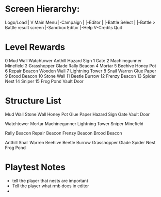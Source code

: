 Screen Hierarchy:
=================

Logo/Load
|
V
Main Menu
|-Campaign
| |-Editor
| |-Battle Select
|   |-Battle > Battle result screen
|-Sandbox Editor
|-Help
V-Credits
Quit


Level Rewards
=============
0
Mud Wall
Watchtower
Anthill
Hazard Sign
1
Gate
2
Machinegunner
Minefield
3
Grasshopper Glade
Rally Beacon
4
Mortar
5
Beehive
Honey Pot
6
Repair Beacon
Wooden Wall
7
Lightning Tower
8
Snail Warren
Glue Paper
9
Brood Beacon
10
Stone Wall
11
Beetle Burrow
12
Frenzy Beacon
13
Spider Nest
14
Sniper
15
Frog Pond
Vault Door



Structure List
==============
Mud Wall
Stone Wall
Honey Pot
Glue Paper
Hazard Sign
Gate
Vault Door

Watchtower
Mortar
Machinegunner
Lightning Tower
Sniper
Minefield

Rally Beacon
Repair Beacon
Frenzy Beacon
Brood Beacon

Anthill
Snail Warren
Beehive
Beetle Burrow
Grasshopper Glade
Spider Nest
Frog Pond


<!-- 1 - Watchtower
2 - Door
3 - Snail
4 - Mortar
5 - Bee
6 - Heavy wall
7 - Sniper
8 - Beetle

0 ant
0 wall
1 watchtower
2 door
3 snail
4 machinegun
5 bee
6 heavy wall
7 sniper
8 frog

Mortar
Lightning tower
Honeypot
Grasshopper
Dung Beetle -->

Playtest Notes
==============

- tell the player that nests are important
- Tell the player what rmb does in editor
- 